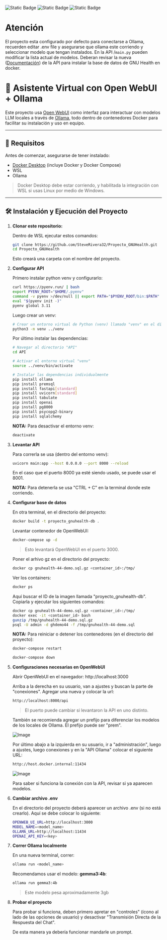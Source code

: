
![Static Badge](https://img.shields.io/badge/python-3.11%5E-green)
![Static Badge](https://img.shields.io/badge/version-0.1-red)
![Static Badge](https://img.shields.io/badge/nuevas_dependencias-red)



# Atención
El proyecto esta configurado por defecto para conectarse a Ollama, recuerden editar .env file y asegurarse que ollama este corriendo y seleccionar
modelo que tengan instalados. En la API /`main.py` pueden modificar la lista actual de modelos.
Deberan revisar la nueva  ([Documentación](API/README.MD)) de la API para instalar la base de datos de GNU Health en docker.

# 🧠 Asistente Virtual con Open WebUI + Ollama

Este proyecto usa [Open WebUI](https://github.com/open-webui/open-webui) como interfaz para interactuar con modelos LLM locales a través de [Ollama](https://ollama.com/), todo dentro de contenedores Docker para facilitar su instalación y uso en equipo.

---

## 🚀 Requisitos

Antes de comenzar, asegurarse de tener instalado:

- [Docker Desktop](https://www.docker.com/products/docker-desktop) (incluye Docker y Docker Compose)
- WSL
- Ollama

> Docker Desktop debe estar corriendo, y habilitada la integración con WSL si usas Linux por medio de Windows.

---

## 🛠️ Instalación y Ejecución del Proyecto

1. **Clonar este repositorio:** 

    Dentro de WSL ejecutar estos comandos:
   ```bash
   git clone https://github.com/SteveRivera32/Proyecto_GNUHealth.git
   cd Proyecto_GNUHealth
    ```
    Esto creará una carpeta con el nombre del proyecto.

2. **Configurar API**
 
    Primero instalar python venv y configurarlo:
    ```bash
    curl https://pyenv.run/ | bash
    export PYENV_ROOT="$HOME/.pyenv"
    command -v pyenv >/dev/null || export PATH="$PYENV_ROOT/bin:$PATH"
    eval "$(pyenv init -)"
    pyenv global 3.11
    ```

    Luego crear un venv:
    ```bash
    # Crear un entorno virtual de Python (venv) llamado "venv" en el directorio padre de "API"
    python3 -m venv ../venv
    ```

    Por último instalar las dependencias:
    ```bash
    # Navegar al directorio "API"
    cd API

    # Activar el entorno virtual "venv"
    source ../venv/bin/activate

    # Instalar las dependencias individualmente
    pip install ollama
    pip install premsql
    pip install fastapi[standard]
    pip install uvicorn[standard]
    pip install tabulate
    pip install openai
    pip install pg8000
    pip install psycopg2-binary
    pip install sqlalchemy
    ```

    **NOTA:** Para desactivar el entorno venv:
    ```bash
    deactivate

    ```

3. **Levantar API**

    Para correrla se usa (dentro del entorno venv):
    ```bash
    uvicorn main:app --host 0.0.0.0 --port 8000 --reload
    ```
    
    En el caso que el puerto 8000 ya esté siendo usado, se puede usar el 8001.

    **NOTA:** Para detenerla se usa "CTRL + C" en la terminal donde este corriendo.

4. **Configurar base de datos**

   En otra terminal, en el directorio del proyecto:
   ```bash
   docker build -t proyecto_gnuhealth-db .
   ```

    Levantar contenedor de OpenWebUI:
    ```bash
    docker-compose up -d 
    ```
    >Esto levantará OpenWebUI en el puerto 3000.

    Poner el arhivo gz en el directorio del proyecto:
    ```bash
    docker cp gnuhealth-44-demo.sql.gz <container_id>:/tmp/
    ```

    Ver los containers:
    ```bash
    docker ps
    ```

    Aquí buscar el ID de la imagen llamada "proyecto_gnuhealth-db". Copiarla y ejecutar los siguientes comandos:
    ```bash
    docker cp gnuhealth-44-demo.sql.gz <container_id>:/tmp/
    docker exec -it <container_id> bash
    gunzip /tmp/gnuhealth-44-demo.sql.gz
    psql -U admin -d ghdemo44 -f /tmp/gnuhealth-44-demo.sql
    ```

    **NOTA:** Para reiniciar o detener los contenedores (en el directorio del proyecto):
    ```bash
    docker-compose restart
    ```
    
    ```bash
    docker-compose down

5. **Configuraciones necesarias en OpenWebUI**
    
    Abrir OpenWebUI en el navegador:
    http://localhost:3000

    Arriba a la derecha en su usuario, van a ajustes y buscan la parte de "conexiones". Agregar una nueva y colocar la url:
    ```bash
    http://localhost:8000/api
    ```
    > El puerto puede cambiar si levantaron la API en uno distinto.

    También se recomienda agregar un prefijo para diferenciar los modelos de los locales de Ollama. El prefijo puede ser "prem".

    ![Image](https://github.com/user-attachments/assets/98c470ef-437d-4e62-b454-cbcd1d1eb5e6)

    Por último abajo a la izquierda en su usuario, ir a "administración", luego a ajustes, luego conexiones y en la "API Ollama" colocar el siguiente URL:
    ```bash
    http://host.docker.internal:11434
    ```

    ![Image](https://github.com/user-attachments/assets/8b940ad6-a2a1-4a76-b120-ab8835f551e2)

    Para saber si funciona la conexión con la API, revisar si ya aparecen modelos.

6. **Cambiar archivo .env**

    En el directorio del proyecto deberá aparecer un archivo .env (si no está crearlo). Aquí se debe colocar lo siguiente:
    ```bash
    OPENWEB_UI_URL=http://localhost:3000
    MODEL_NAME=<model_name>
    OLLAMA_URL=http://localhost:11434
    OPENAI_API_KEY=<key>
    ```

7. **Correr Ollama localmente**

    En una nueva terminal, correr:
    ```bash
    ollama run <model_name>
    ```

    Recomendamos usar el modelo: **gemma3:4b**:
    ```bash
    ollama run gemma3:4b
    ```
    > Este modelo pesa aproximadamente 3gb

8. **Probar el proyecto**

    Para probar si funciona, deben primero apretar en "controles" (ícono al lado de las opciones de usuario) y desactivar "Transmisión Directa de la Respuesta del Chat".

    De esta manera ya debería funcionar mandarle un prompt.
